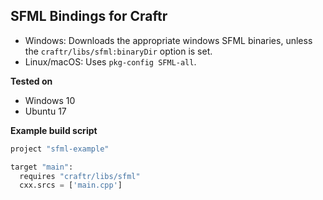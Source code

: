 ## SFML Bindings for Craftr

* Windows: Downloads the appropriate windows SFML binaries, unless the
  `craftr/libs/sfml:binaryDir` option is set.
* Linux/macOS:  Uses `pkg-config SFML-all`.

__Tested on__

* Windows 10
* Ubuntu 17

__Example build script__

```python
project "sfml-example"

target "main":
  requires "craftr/libs/sfml"
  cxx.srcs = ['main.cpp']
```
